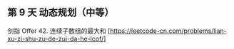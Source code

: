 
## 第 9 天 动态规划（中等）
剑指 Offer 42. 连续子数组的最大和
[https://leetcode-cn.com/problems/lian-xu-zi-shu-zu-de-zui-da-he-lcof/]

